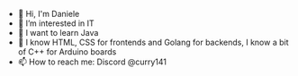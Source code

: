 - 👋 Hi, I'm Daniele
- 👀 I’m interested in IT
- 🌱 I want to learn Java
- 📖 I know HTML, CSS for frontends and Golang for backends, I know a bit of C++ for Arduino boards
- 📫 How to reach me: Discord @curry141

<!---
Daniongithub/Daniongithub is a ✨ special ✨ repository because its `README.md` (this file) appears on your GitHub profile.
You can click the Preview link to take a look at your changes.
--->
